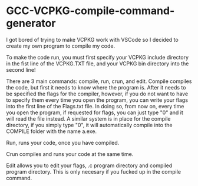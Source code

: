 # GCC-VCPKG-compile-command-generator

I got bored of trying to make VCPKG work with VSCode so I decided to create my own program to compile my code.

To make the code run, you must first specify your VCPKG include directory in the fist line of the VCPKG.TXT file, and your VCPKG bin directory into the second line!

There are 3 main commands: compile, run, crun, and edit. 
Compile compiles the code, but first it needs to know where the program is. After it needs to be specified the flags for the compiler, 
however, if you do not want to have to specify them every time you open the program, you can write your flags into the first line of the 
Flags.txt file. In doing so, from now on, every time you open the program, if requested for flags, you can just type "0" and it will read the
file instead. A similar system is in place for the compile directory, if you simply type "0", it will automatically compile into the
COMPILE folder with the name a.exe.

Run, runs your code, once you have compiled.

Crun compiles and runs your code at the same time.

Edit allows you to edit your flags, .c program directory and compiled program directory. This is only necesary if you fucked up in the compile command.
